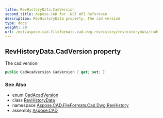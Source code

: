 ```yaml
---
title: RevHistoryData.CadVersion
second_title: Aspose.CAD for .NET API Reference
description: RevHistoryData property. The cad version
type: docs
weight: 20
url: /net/aspose.cad.fileformats.cad.dwg.revhistory/revhistorydata/cadversion/
---
```

## RevHistoryData.CadVersion property

The cad version

```csharp
public CadAcadVersion CadVersion { get; set; }
```

### See Also

* enum [CadAcadVersion](../../../aspose.cad.fileformats.cad.cadconsts/cadacadversion/)
* class [RevHistoryData](../)
* namespace [Aspose.CAD.FileFormats.Cad.Dwg.RevHistory](../../../aspose.cad.fileformats.cad.dwg.revhistory/)
* assembly [Aspose.CAD](../../../)


